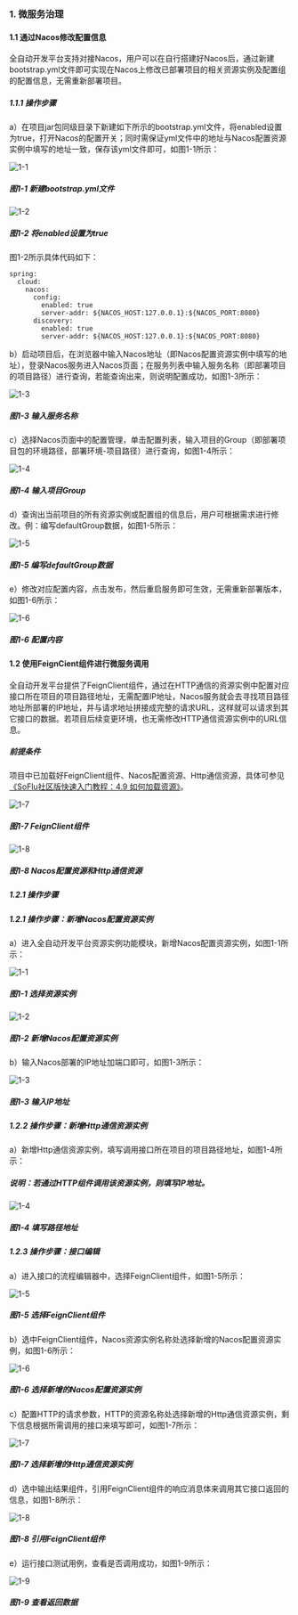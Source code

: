 ### 1. 微服务治理

#### 1.1 通过Nacos修改配置信息

全自动开发平台支持对接Nacos，用户可以在自行搭建好Nacos后，通过新建bootstrap.yml文件即可实现在Nacos上修改已部署项目的相关资源实例及配置组的配置信息，无需重新部署项目。

##### 1.1.1 操作步骤

a）在项目jar包同级目录下新建如下所示的bootstrap.yml文件，将enabled设置为true，打开Nacos的配置开关；同时需保证yml文件中的地址与Nacos配置资源实例中填写的地址一致，保存该yml文件即可，如图1-1所示：

![1-1](https://www.feisuanyz.com/fsimage/zc-image/microservice/microservice_4.png)

##### 图1-1 新建bootstrap.yml文件

![1-2](https://www.feisuanyz.com/fsimage/zc-image/microservice/microservice_5.png)

##### 图1-2 将enabled设置为true

图1-2所示具体代码如下：

```
spring:
  cloud:
    nacos:
      config:
        enabled: true
        server-addr: ${NACOS_HOST:127.0.0.1}:${NACOS_PORT:8080}
      discovery:
        enabled: true
        server-addr: ${NACOS_HOST:127.0.0.1}:${NACOS_PORT:8080}
```

b）启动项目后，在浏览器中输入Nacos地址（即Nacos配置资源实例中填写的地址），登录Nacos服务进入Nacos页面；在服务列表中输入服务名称（即部署项目的项目路径）进行查询，若能查询出来，则说明配置成功，如图1-3所示：

![1-3](https://www.feisuanyz.com/fsimage/zc-image/microservice/microservice_6.png)

##### 图1-3 输入服务名称

c）选择Nacos页面中的配置管理，单击配置列表，输入项目的Group（即部署项目包的环境路径，部署环境-项目路径）进行查询，如图1-4所示：

![1-4](https://www.feisuanyz.com/fsimage/zc-image/microservice/microservice_7.png)

##### 图1-4 输入项目Group

d）查询出当前项目的所有资源实例或配置组的信息后，用户可根据需求进行修改。例：编写defaultGroup数据，如图1-5所示：

![1-5](https://www.feisuanyz.com/fsimage/zc-image/microservice/microservice_8.png)

##### 图1-5 编写defaultGroup数据

e）修改对应配置内容，点击发布，然后重启服务即可生效，无需重新部署版本，如图1-6所示：

![1-6](https://www.feisuanyz.com/fsimage/zc-image/microservice/microservice_9.png)

##### 图1-6 配置内容

#### 1.2 使用FeignCient组件进行微服务调用

全自动开发平台提供了FeignClient组件，通过在HTTP通信的资源实例中配置对应接口所在项目的项目路径地址，无需配置IP地址，Nacos服务就会去寻找项目路径地址所部署的IP地址，并与请求地址拼接成完整的请求URL，这样就可以请求到其它接口的数据。若项目后续变更环境，也无需修改HTTP通信资源实例中的URL信息。

##### 前提条件

项目中已加载好FeignClient组件、Nacos配置资源、Http通信资源，具体可参见[《SoFlu社区版快速入门教程：4.9 如何加载资源》](https://gitee.com/feisuanyz/SoFlu-adp/blob/master/SoFlu%E7%A4%BE%E5%8C%BA%E7%89%88%E6%95%99%E7%A8%8B/SoFlu%E7%A4%BE%E5%8C%BA%E7%89%88%E5%BF%AB%E9%80%9F%E5%85%A5%E9%97%A8%E6%95%99%E7%A8%8B/SoFlu%E7%A4%BE%E5%8C%BA%E7%89%88%E5%BF%AB%E9%80%9F%E5%85%A5%E9%97%A8%E6%95%99%E7%A8%8B.md)。

![1-7](https://www.feisuanyz.com/fsimage/zc-image/microservice/feignclient_1.png)

##### 图1-7 FeignClient组件

![1-8](https://www.feisuanyz.com/fsimage/zc-image/microservice/feignclient_2.png)

##### 图1-8 Nacos配置资源和Http通信资源

##### 1.2.1 操作步骤

##### 1.2.1 操作步骤：新增Nacos配置资源实例

a）进入全自动开发平台资源实例功能模块，新增Nacos配置资源实例，如图1-1所示：

![1-1](https://www.feisuanyz.com/fsimage/zc-image/microservice/feignclient_4.png)

##### 图1-1 选择资源实例

![1-2](https://www.feisuanyz.com/fsimage/zc-image/microservice/microservice_2.png)

##### 图1-2 新增Nacos配置资源实例

b）输入Nacos部署的IP地址加端口即可，如图1-3所示：

![1-3](https://www.feisuanyz.com/fsimage/zc-image/microservice/microservice_3.png)

##### 图1-3 输入IP地址

##### 1.2.2 操作步骤：新增Http通信资源实例

a）新增Http通信资源实例，填写调用接口所在项目的项目路径地址，如图1-4所示：

##### 说明：若通过HTTP组件调用该资源实例，则填写IP地址。

![1-4](https://www.feisuanyz.com/fsimage/zc-image/microservice/microservice_11.png)

##### 图1-4 填写路径地址

##### 1.2.3 操作步骤：接口编辑

a）进入接口的流程编辑器中，选择FeignClient组件，如图1-5所示：

![1-5](https://www.feisuanyz.com/fsimage/zc-image/microservice/microservice_12.png)

##### 图1-5 选择FeignClient组件

b）选中FeignClient组件，Nacos资源实例名称处选择新增的Nacos配置资源实例，如图1-6所示：

![1-6](https://www.feisuanyz.com/fsimage/zc-image/microservice/microservice_13.png)

##### 图1-6 选择新增的Nacos配置资源实例

c）配置HTTP的请求参数，HTTP的资源名称处选择新增的Http通信资源实例，剩下信息根据所需调用的接口来填写即可，如图1-7所示：

![1-7](https://www.feisuanyz.com/fsimage/zc-image/microservice/microservice_14.png)

##### 图1-7 选择新增的Http通信资源实例

d）选中输出结果组件，引用FeignClient组件的响应消息体来调用其它接口返回的信息，如图1-8所示：

![1-8](https://www.feisuanyz.com/fsimage/zc-image/microservice/microservice_15.png)

##### 图1-8 引用FeignClient组件

e）运行接口测试用例，查看是否调用成功，如图1-9所示：

![1-9](https://www.feisuanyz.com/fsimage/zc-image/microservice/microservice_16.png)

##### 图1-9 查看返回数据
